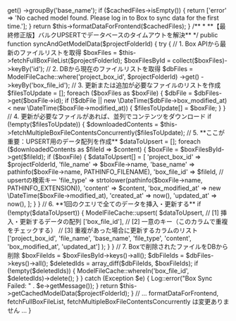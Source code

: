 <?php

namespace App\Models;

use Illuminate\Database\Eloquent\Model;

/**
 * Class ModelFileCache
 *
 * @package App\Models
 * @property int $id
 * @property string $project_box_id
 * @property string $file_name
 * @property string $base_name
 * @property string $box_file_id
 * @property string $file_type
 * @property string|null $content
 * @property \Illuminate\Support\Carbon $box_modified_at
 * @property \Illuminate\Support\Carbon|null $created_at
 * @property \Illuminate\Support\Carbon|null $updated_at
 */
class ModelFileCache extends Model
{
    /**
     * このモデルが関連付けられるテーブル名。
     *
     * @var string
     */
    protected $table = 'model_file_cache';

    /**
     * マスアサインメント（一括代入）から保護する属性。
     *
     * $guardedプロパティに['id']を指定することで、id以外の全ての属性が
     * 一括で代入可能になります。upsertメソッドを安全に使うために重要です。
     *
     * @var array
     */
    protected $guarded = ['id'];

    /**
     * モデルの日付として扱う属性。
     *
     * この設定により、'box_modified_at' カラムの値が自動的に
     * Carbon（PHPの日時操作ライブラリ）インスタンスに変換されます。
     * これにより、日付の比較などが容易になります。
     *
     * @var array
     */
    protected $dates = [
        'box_modified_at',
    ];

    /**
     * Eloquentのタイムスタンプを無効にするかどうか。
     *
     * テーブルに created_at と updated_at カラムが存在するため、
     * この値は false のままにしておきます。
     *
     * @var bool
     */
    public $timestamps = true;
}


<?php

namespace App\Models;

// 作成したEloquentモデルをインポート
use App\Models\ModelFileCache; 
use Illuminate\Database\Eloquent\Model;
use Illuminate\Support\Facades\DB;
use Illuminate\Support\Facades\Log;
use GuzzleHttp\Client;
use GuzzleHttp\Pool;
use GuzzleHttp\Psr7\Request as GuzzleRequest;
use GuzzleHttp\HandlerStack;
use GuzzleHttp\Middleware;
use GuzzleHttp\Psr7\Response;
use Exception;

class DLDHWDataImportModel extends Model
{
    // ... 既存の getCategoryNameByElementId メソッドなど ...

    public function getCachedModelData($projectFolderId)
    {
        // 取得部分もEloquentモデルを使うように変更（任意ですが推奨）
        $cachedFiles = ModelFileCache::where('project_box_id', $projectFolderId)
                         ->get()
                         ->groupBy('base_name');

        if ($cachedFiles->isEmpty()) {
            return ['error' => 'No cached model found. Please log in to Box to sync data for the first time.'];
        }
        
        return $this->formatDataForFrontend($cachedFiles);
    }

    /**
     * **【最終修正版】バルクUPSERTでデータベースのタイムアウトを解決**
     */
    public function syncAndGetModelData($projectFolderId)
    {
        try {
            // 1. Box APIから最新のファイルリストを取得
            $boxFiles = $this->fetchFullBoxFileList($projectFolderId);
            $boxFilesById = collect($boxFiles)->keyBy('id');

            // 2. DBから現在のファイルリストを取得
            $dbFiles = ModelFileCache::where('project_box_id', $projectFolderId)
                         ->get()
                         ->keyBy('box_file_id');
            
            // 3. 更新または追加が必要なファイルのリストを作成
            $filesToUpdate = [];
            foreach ($boxFiles as $boxFile) {
                $dbFile = $dbFiles->get($boxFile->id);
                if (!$dbFile || new \DateTime($dbFile->box_modified_at) < new \DateTime($boxFile->modified_at)) {
                    $filesToUpdate[] = $boxFile;
                }
            }
            
            // 4. 更新が必要なファイルがあれば、並列でコンテンツをダウンロード
            if (!empty($filesToUpdate)) {
                $downloadedContents = $this->fetchMultipleBoxFileContentsConcurrently($filesToUpdate);

                // 5. **ここが重要：UPSERT用のデータ配列を作成**
                $dataToUpsert = [];
                foreach ($downloadedContents as $fileId => $content) {
                    $boxFile = $boxFilesById->get($fileId);
                    if ($boxFile) {
                        $dataToUpsert[] = [
                            'project_box_id' => $projectFolderId,
                            'file_name' => $boxFile->name,
                            'base_name' => pathinfo($boxFile->name, PATHINFO_FILENAME),
                            'box_file_id' => $fileId, // upsertの検索キー
                            'file_type' => strtolower(pathinfo($boxFile->name, PATHINFO_EXTENSION)),
                            'content' => $content,
                            'box_modified_at' => new \DateTime($boxFile->modified_at),
                            'created_at' => now(),
                            'updated_at' => now(),
                        ];
                    }
                }
                
                // 6. **1回のクエリで全てのデータを挿入・更新する**
                if (!empty($dataToUpsert)) {
                    ModelFileCache::upsert(
                        $dataToUpsert, // [1] 挿入・更新するデータの配列
                        ['box_file_id'], // [2] 一意のキー（このカラムで重複をチェックする）
                        // [3] 重複があった場合に更新するカラムのリスト
                        ['project_box_id', 'file_name', 'base_name', 'file_type', 'content', 'box_modified_at', 'updated_at']
                    );
                }
            }
            
            // 7. Boxで削除されたファイルをDBから削除
            $boxFileIds = $boxFilesById->keys()->all();
            $dbFileIds = $dbFiles->keys()->all();
            $deletedIds = array_diff($dbFileIds, $boxFileIds);
            if (!empty($deletedIds)) {
                ModelFileCache::whereIn('box_file_id', $deletedIds)->delete();
            }

        } catch (Exception $e) {
            Log::error("Box Sync Failed: " . $e->getMessage());
        }
        
        return $this->getCachedModelData($projectFolderId);
    }
    
    // ... formatDataForFrontend, fetchFullBoxFileList, fetchMultipleBoxFileContentsConcurrently は変更ありません ...
}



